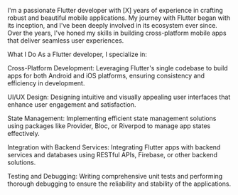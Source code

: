 I'm a passionate Flutter developer with [X] years of experience in crafting robust and beautiful mobile applications. My journey with Flutter began with its inception, and I've been deeply involved in its ecosystem ever since. Over the years, I've honed my skills in building cross-platform mobile apps that deliver seamless user experiences.

What I Do
As a Flutter developer, I specialize in:

Cross-Platform Development: Leveraging Flutter's single codebase to build apps for both Android and iOS platforms, ensuring consistency and efficiency in development.

UI/UX Design: Designing intuitive and visually appealing user interfaces that enhance user engagement and satisfaction.

State Management: Implementing efficient state management solutions using packages like Provider, Bloc, or Riverpod to manage app states effectively.

Integration with Backend Services: Integrating Flutter apps with backend services and databases using RESTful APIs, Firebase, or other backend solutions.

Testing and Debugging: Writing comprehensive unit tests and performing thorough debugging to ensure the reliability and stability of the applications.
